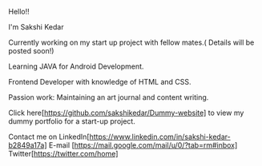 Hello!! 

I'm Sakshi Kedar

Currently working on my start up project with fellow mates.( Details will be posted soon!)

Learning JAVA for Android Development.

Frontend Developer with knowledge of HTML and CSS.

Passion work: Maintaining an art journal and content writing.

Click here[https://github.com/sakshikedar/Dummy-website] to view my dummy portfolio for a start-up project.

Contact me on LinkedIn[https://www.linkedin.com/in/sakshi-kedar-b2849a17a] E-mail [https://mail.google.com/mail/u/0/?tab=rm#inbox] Twitter[https://twitter.com/home]